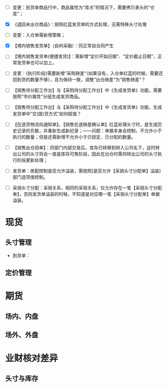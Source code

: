 
- [ ] 变更：到货单商品行中，商品属性为“库点”的情况下，需要拷贝表头的“仓库”；
- [x] 《退回未出仓商品》：按照红蓝发货单的方式处理，无需特殊头寸处理
- [ ] 变更：入仓单需新增策略；
- [x] 【境内销售发货单】（自屿采融）：同正常自合同产生
- [ ] 【境内销售发货单(便捷发货)】：需新增“定价开始日期”、“定价截止日期”，正常发货单也可以加上。
- [ ] 变更：{执行阶段}需要新增”采购磅差“（如果没有，入仓单红蓝的时候，需要还回到货的数量不够），且为保持一致，调整”出仓磅差“为”销售磅差“？
- [ ] 【销售待分配工作台】与【采购待分配工作台】中《生成发货单》功能，需要按照“市价属性”分组生成发货商品。
- [ ] 【销售待分配工作台】与【采购待分配工作台】中《生成发货单》功能，生成发货单中”交(提)货方式“如何赋值？
- [ ] 【在途货物流向通知单】、【销售在途磅差确认单】红蓝处理头寸时，是生成历史记录的负数，并重新生成新纪录；——问题：单据本身会控制，不允许小于执行的数量；但是还需新增不允许小于已锁定、已分配的数量。
- [ ] 【销售出仓回单】：同部门内部交易后，库存已转移到转入公司名下，这时转出公司的头寸将会一直是库存可售阶段，因此在出仓时需将转出公司的头寸执行阶段更新处理；
- [ ] 发货单：拣配控制是否允许溢装，需按照[是否允许【采销头寸分配单】溢装]部门选项值控制。
- [ ] 采销头寸分配：采销关系，相同的采销关系，仅允许存在一笔【采销头寸分配单】，否则发货单溢装的时候，不知道是对应哪一笔【采销头寸分配单】单据溢装。



# 现货
## 头寸管理

- 到货单：

## 定价管理

# 期货

## 场内、内盘

## 场外、外盘

# 业财核对差异

## 头寸与库存







